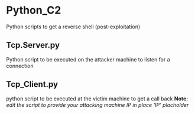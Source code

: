 # Python_C2
Python scripts to get a reverse shell (post-exploitation)

## Tcp.Server.py
Python script to be executed on the attacker machine to listen for a connection

## Tcp_Client.py 
python script to be executed at the victim machine to get a call back
**Note:** *edit the script to provide your attacking machine IP in place 'IP' placholder*
